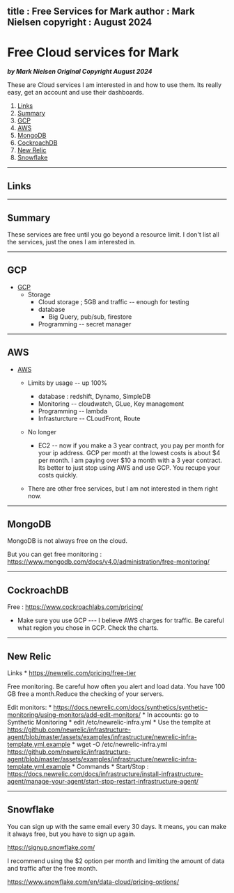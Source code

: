 
title : Free Services for Mark
author : Mark Nielsen
copyright : August 2024
---


Free Cloud services for Mark
==============================

_**by Mark Nielsen
Original Copyright August 2024**_


These are Cloud services I am interested in and how to use them. Its really easy, get an account and use their dashboards.

1. [Links](#links)
2. [Summary](#s)
3. [GCP](#g)
4. [AWS](#a)
5. [MongoDB](#m)
6. [CockroachDB](#c)
7. [New Relic](#n)
8. [Snowflake](#s)

* * *
<a name=Links></a>Links
-----


* * *
<a name=s></a>Summary
-----

These services are free until you go beyond a resource limit. I don't list all the services, just the ones I am interested in. 


* * *
<a name=g></a>GCP
-----

* [GCP](https://cloud.google.com/free)
   * Storage
       * Cloud storage ; 5GB and traffic -- enough for testing
       * database
          * Big Query, pub/sub, firestore
       * Programming -- secret manager


* * *
<a name=a></a>AWS
-----

* [AWS](https://aws.amazon.com/free/?all-free-tier.sort-by=item.additionalFields.SortRank&all-free-tier.sort-order=asc&awsf.Free%20Tier%20Types=tier%23always-free&awsf.Free%20Tier%20Categories=*all)
   * Limits by usage  -- up 100%
       * database : redshift, Dynamo, SimpleDB
       * Monitoring -- cloudwatch, GLue, Key management
       * Programming -- lambda
       * Infrasturcture -- CLoudFront, Route

   * No longer
      * EC2 -- now if you make a 3 year contract, you pay per month for your ip address. GCP per month at the lowest costs is about $4 per month.
      I am paying over $10 a month with a 3 year contract. Its better to just stop using AWS and use GCP. You recupe your costs quickly.
   * There are other free services, but I am not interested in them right now.



* * *
<a name=m></a>MongoDB
-----
MongoDB is not always free on the cloud.

But you can get free monitoring : https://www.mongodb.com/docs/v4.0/administration/free-monitoring/

* * *
<a name=c></a>CockroachDB
-----

Free : https://www.cockroachlabs.com/pricing/

* Make sure you use GCP --- I believe AWS charges for traffic. Be careful what region you chose in GCP. Check the charts. 


* * *
<a name=n></a>New Relic
-----
Links
    * https://newrelic.com/pricing/free-tier

Free monitoring. Be careful how often you alert and load data. You have 100 GB free a month.Reduce the checking of your servers.

Edit monitors:
    * https://docs.newrelic.com/docs/synthetics/synthetic-monitoring/using-monitors/add-edit-monitors/
    * In accounts: go to Synthetic Monitoring
        * edit /etc/newrelic-infra.yml
        * Use the templte at https://github.com/newrelic/infrastructure-agent/blob/master/assets/examples/infrastructure/newrelic-infra-template.yml.example
        * wget -O /etc/newrelic-infra.yml https://github.com/newrelic/infrastructure-agent/blob/master/assets/examples/infrastructure/newrelic-infra-template.yml.example
    * Commands
        * Start/Stop : https://docs.newrelic.com/docs/infrastructure/install-infrastructure-agent/manage-your-agent/start-stop-restart-infrastructure-agent/
    


* * *
<a name=s></a>Snowflake
-----
You can sign up with the same email every 30 days. It means, you can make it always free, but you have to sign up again. 

https://signup.snowflake.com/

I recommend using the $2 option per month and limiting the amount of data and traffic after the free month. 

https://www.snowflake.com/en/data-cloud/pricing-options/
